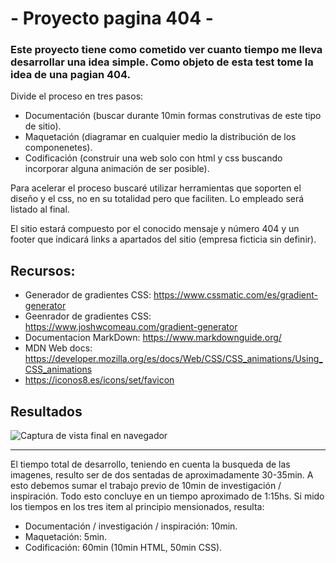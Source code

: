 # - Proyecto pagina 404 -

### Este proyecto tiene como cometido ver cuanto tiempo me lleva desarrollar una idea simple. Como objeto de esta test tome la idea de una pagian 404.

Divide el proceso en tres pasos:
* Documentación (buscar durante 10min formas construtivas de este tipo de sitio).
* Maquetación (diagramar en cualquier medio la distribución de los componenetes).
* Codificación (construir una web solo con html y css buscando incorporar alguna animación de ser posible).

Para acelerar el proceso buscaré utilizar herramientas que soporten el diseño y el css, no en su totalidad pero que faciliten. Lo empleado será listado al final.

El sitio estará compuesto por el conocido mensaje y número 404 y un footer que indicará links a apartados del sitio (empresa ficticia sin definir).


## Recursos:
* Generador de gradientes CSS: https://www.cssmatic.com/es/gradient-generator
* Geenrador de gradientes CSS: https://www.joshwcomeau.com/gradient-generator
* Documentacion MarkDown: https://www.markdownguide.org/
* MDN Web docs: https://developer.mozilla.org/es/docs/Web/CSS/CSS_animations/Using_CSS_animations
* https://iconos8.es/icons/set/favicon

## Resultados

<image src="captura proyecto.PNG" alt="Captura de vista final en navegador" caption="Captura de vista final en navegador">

<hr>
El tiempo total de desarrollo, teniendo en cuenta la busqueda de las imagenes, resulto ser de dos sentadas de aproximadamente 30-35min. A esto debemos sumar el trabajo previo de 10min de investigación / inspiración. Todo esto concluye en un tiempo aproximado de 1:15hs.
Si mido los tiempos en los tres item al principio mensionados, resulta:

* Documentación / investigación / inspiración: 10min.
* Maquetación: 5min.
* Codificación: 60min (10min HTML, 50min CSS). 
